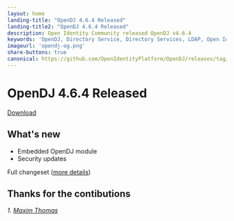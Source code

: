 ```yaml
---
layout: home
landing-title: "OpenDJ 4.6.4 Released"
landing-title2: "OpenDJ 4.6.4 Released"
description: Open Identity Community released OpenDJ v4.6.4
keywords: 'OpenDJ, Directory Service, Directory Services, LDAP, Open Identity Platform, OpenIDM'
imageurl: 'opendj-og.png'
share-buttons: true
canonical: https://github.com/OpenIdentityPlatform/OpenDJ/releases/tag/4.6.4
---
```

# OpenDJ 4.6.4 Released
[Download](https://github.com/OpenIdentityPlatform/OpenDJ/releases/tag/4.6.4)

## What's new
* Embedded OpenDJ module
* Security updates

Full changeset ([more details](https://github.com/OpenIdentityPlatform/OpenDJ/compare/4.6.3...4.6.4))

## Thanks for the contibutions

<i id="maximthomas"><i>1. <a href="https://github.com/maximthomas" target="_blank">Maxim Thomas</a></i>


